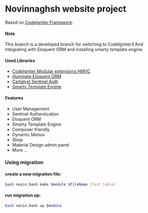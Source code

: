 Novinnaghsh website project
===================
Based on [CodeIgniter Framework](http://www.codeigniter.com).

#### Note
This branch is a developed branch for switching to CodeIgniter3 And integrating with Eloquent ORM and installing smarty
 template engine.

#### Used Libraries


- [CodeIgniter Modular extensions HMVC](https://bitbucket.org/wiredesignz/codeigniter-modular-extensions-hmvc)
- [illuminate Eloquent ORM](http://http://laravel.com/docs/5.1/eloquent)
- [Cartalyst Sentinel Auth](https://https://cartalyst.com/manual/sentinel/2.0)
- [Smarty Template Engine](https://github.com/pyrocms/lex)

#### Features
- User Management
- Sentinel Authentication
- Eloquent ORM
- Smarty Template Engine
- Composer friendly
- Dynamic Menus
- Shop
- Material Design admin panel
- More ...

### Using migration
#### create a new migration file:
````bash
bash novin.bash make $module $fileName [test_table]
````
#### run migration up:
````bash
bash novin.bash up $module
````